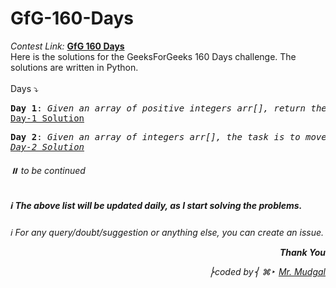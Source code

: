 # GfG-160-Days
<i>Contest Link:</i> <b><a href="https://www.geeksforgeeks.org/courses/gfg-160-series?itm_source=geeksforgeeks&itm_medium=home_card&itm_campaign=gfg160">GfG 160 Days</a></b>
<br>
Here is the solutions for the GeeksForGeeks 160 Days challenge. The solutions are written in Python.
<br>
<br>
Days ⤵️
<pre><b>Day 1</b>: <i>Given an array of positive integers arr[], return the second largest element from the array. If the second largest element doesn't exist then return -1.</i>
<a href="https://github.com/mr-mudgal/GfG-160-Days/blob/master-mudgal/Solutions/Day-1%3A%20Second%20Largest.py">Day-1 Solution</a>
</pre>
<pre><b>Day 2</b>: <i>Given an array of integers arr[], the task is to move all the zeros to the end of the array while maintaining the relative order of all non-zero elements.
<a href="https://github.com/mr-mudgal/GfG-160-Days/blob/master-mudgal/Solutions/Day-2%3A%20Move%20All%20Zeroes%20to%20End.py">Day-2 Solution</a></pre>
###### ⏸️ <i>to be continued</i>
##### ℹ️ The above list will be updated daily, as I start solving the problems.

ℹ️ For any query/doubt/suggestion or anything else, you can create an issue.

<p align="right"><b>Thank You</b></p>
<p align="right">⎬coded by⎨ ⌘‣ <a href="https://github.com/mr-mudgal">Mr. Mudgal</a></pre>

